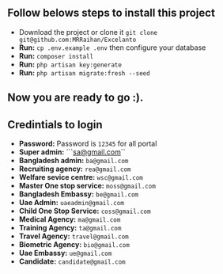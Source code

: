 ## Follow belows steps to install this project
* Download the project or clone it ```git clone git@github.com:MRRaihan/Excelanto```
* __Run:__ ```cp .env.example .env``` then configure your database
* __Run:__ ```composer install```
* __Run:__ ```php artisan key:generate```
* __Run:__ ```php artisan migrate:fresh --seed ```

## Now you are ready to go  :).

## Credintials to login
* __Password:__ Password is ```12345``` for all portal
* __Super admin:__ ```sa@gmail.com`` 
* __Bangladesh admin:__ ```ba@gmail.com```
* __Recruiting agency:__ ```rea@gmail.com```
* __Welfare sevice centre:__ ```wsc@gmail.com```
* __Master One stop service:__ ```moss@gmail.com```
* __Bangladesh Embassy:__ ```be@gmail.com```
* __Uae Admin:__ ```uaeadmin@gmail.com```
* __Child One Stop Service:__ ```coss@gmail.com```
* __Medical Agency:__ ```ma@gmail.com```
* __Training Agency:__ ```ta@gmail.com```
* __Travel Agency:__ ```travel@gmail.com```
* __Biometric Agency:__ ```bio@gmail.com```
* __Uae Embassy:__ ```ue@gmail.com```
* __Candidate:__ ```candidate@gmail.com```
